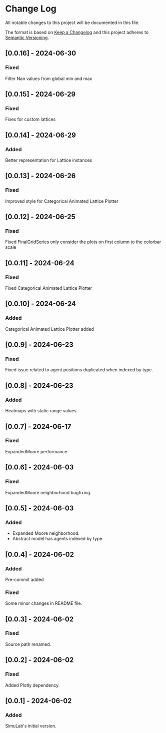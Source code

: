 # Change Log

All notable changes to this project will be documented in this file.

The format is based on [Keep a Changelog](http://keepachangelog.com/)
and this project adheres to [Semantic Versioning](http://semver.org/).

## [0.0.16] - 2024-06-30

### Fixed

Filter Nan values from global min and max

## [0.0.15] - 2024-06-29

### Fixed

Fixes for custom lattices

## [0.0.14] - 2024-06-29

### Added

Better representation for Lattice instances

## [0.0.13] - 2024-06-26

### Fixed

Improved style for Categorical Animated Lattice Plotter

## [0.0.12] - 2024-06-25

### Fixed

Fixed FinalGridSeries only consider the plots on first column to the colorbar scale

## [0.0.11] - 2024-06-24

### Fixed

Fixed Categorical Animated Lattice Plotter

## [0.0.10] - 2024-06-24

### Added

Categorical Animated Lattice Plotter added

## [0.0.9] - 2024-06-23

### Fixed

Fixed issue related to agent positions duplicated when indexed by type.

## [0.0.8] - 2024-06-23

### Added

Heatmaps with static range values

## [0.0.7] - 2024-06-17

### Fixed

ExpandedMoore performance.

## [0.0.6] - 2024-06-03

### Fixed

ExpandedMoore neighborhood bugfixing.

## [0.0.5] - 2024-06-03

### Added

* Expanded Moore neighborhood.
* Abstract model has agents indexed by type.

## [0.0.4] - 2024-06-02

### Added

Pre-commit added

### Fixed

Some minor changes in README file.

## [0.0.3] - 2024-06-02

### Fixed

Source path renamed.

## [0.0.2] - 2024-06-02

### Fixed

Added Plotly dependency.


## [0.0.1] - 2024-06-02

### Added

SimuLab's initial version.
